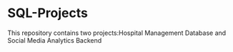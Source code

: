 # SQL-Projects
This repository contains two projects:Hospital Management Database and Social Media Analytics Backend
